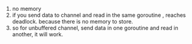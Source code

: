 1. no memory
2. if you send data to channel and read in the same goroutine , reaches deadlock. because there is no memory to store.
3. so for unbuffered channel, send data in one goroutine and read in another, it will work.
